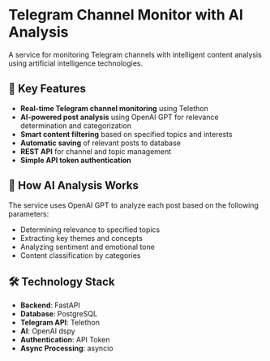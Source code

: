 # Telegram Channel Monitor with AI Analysis

A service for monitoring Telegram channels with intelligent content analysis using artificial intelligence technologies.

## 🚀 Key Features

- **Real-time Telegram channel monitoring** using Telethon
- **AI-powered post analysis** using OpenAI GPT for relevance determination and categorization
- **Smart content filtering** based on specified topics and interests
- **Automatic saving** of relevant posts to database
- **REST API** for channel and topic management
- **Simple API token authentication**

## 🧠 How AI Analysis Works

The service uses OpenAI GPT to analyze each post based on the following parameters:
- Determining relevance to specified topics
- Extracting key themes and concepts
- Analyzing sentiment and emotional tone
- Content classification by categories

## 🛠 Technology Stack

- **Backend**: FastAPI
- **Database**: PostgreSQL
- **Telegram API**: Telethon
- **AI**: OpenAI dspy
- **Authentication**: API Token
- **Async Processing**: asyncio